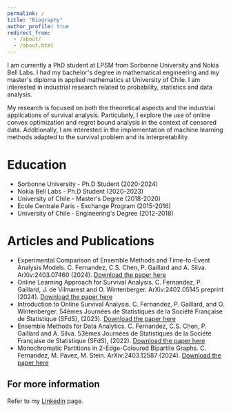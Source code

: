```yaml
---
permalink: /
title: "Biography"
author_profile: true
redirect_from: 
  - /about/
  - /about.html
---
```


I am currently a PhD student at LPSM from Sorbonne University and Nokia Bell Labs. I had my bachelor's degree in mathematical engineering and my master's diploma in applied mathematics at University of Chile. I am interested in industrial research related to probability, statistics and data analysis.

My research is focused on both the theoretical aspects and the industrial applications of survival analysis. Particularly, I explore the use of online convex optimization and regret bound analysis in the context of censored data. Additionally, I am interested in the implementation of machine learning methods adapted to the survival problem and its interpretability.


Education
======
* Sorbonne University - Ph.D Student (2020-2024)
* Nokia Bell Labs - Ph.D Student (2020-2023)
* University of Chile - Master's Degree (2018-2020)
* Ecole Centrale Paris - Exchange Program (2015-2016)
* University of Chile - Engineering's Degree (2012-2018)


Articles and Publications
======
* Experimental Comparison of Ensemble Methods and Time-to-Event Analysis Models. C. Fernandez, C.S. Chen, P. Gaillard and A. Silva. ArXiv:2403.07460 (2024). [Download the paper here](https://arxiv.org/abs/2403.07460)
* Online Learning Approach for Survival Analysis. C. Fernandez, P. Gaillard, J. de Vilmarest and O. Wintenberger. ArXiv:2402.05145 preprint (2024). [Download the paper here](https://arxiv.org/html/2402.05145v1)
* Introduction to Online Survival Analysis. C. Fernandez, P. Gaillard, and O. Wintenberger. 54èmes Journées de Statistiques de la Société Française de Statistique (SFdS), (2023). [Download the paper here](https://drive.google.com/file/d/1_KeLhWYrqphCyOhDhQFjJER5HfXOHRzD/view)
* Ensemble Methods for Data Analytics. C. Fernandez, C.S. Chen, P. Gaillard and A. Silva. 53èmes Journées de Statistiques de la Société Française de Statistique (SFdS), (2022). [Download the paper here](https://jds22.sciencesconf.org/data/pages/LivretJdS22_version_longue.pdf)
* Monochromatic Partitions in 2-Edge-Coloured Bipartite Graphs. C. Fernandez, M. Pavez, M. Stein. ArXiv:2403.12587 (2024). [Download the paper here](https://arxiv.org/abs/2403.12587)


For more information
------
Refer to my [Linkedin](https://www.linkedin.com/in/camferna) page.
